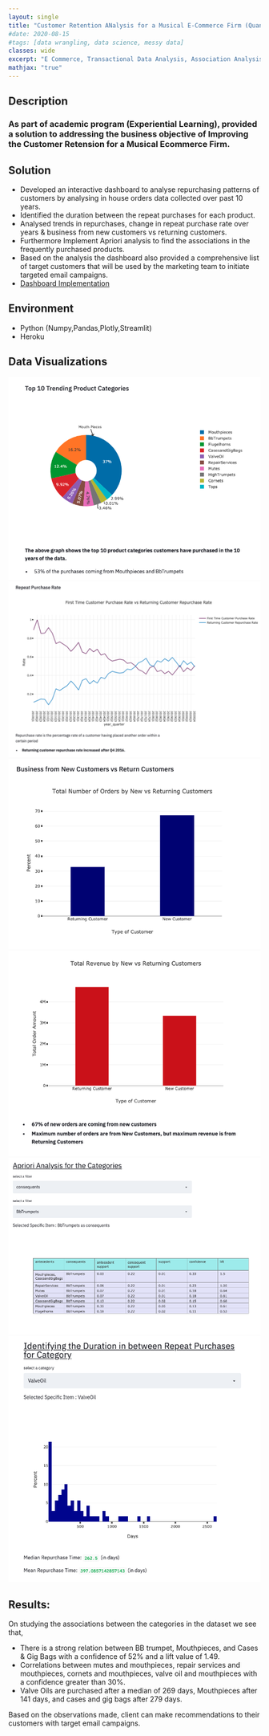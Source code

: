```yaml
---
layout: single
title: "Customer Retention ANalysis for a Musical E-Commerce Firm (Quantum Analytica - Experential Learning)"
#date: 2020-08-15
#tags: [data wrangling, data science, messy data]
classes: wide
excerpt: "E Commerce, Transactional Data Analysis, Association Analysis,Dashboard Visualizations"
mathjax: "true"
---
```

## Description
### As part of academic program (Experiential Learning), provided a solution to addressing the business objective of Improving the Customer Retension for a Musical Ecommerce Firm. <br>

## Solution
- Developed an interactive dashboard to analyse repurchasing patterns of customers by analysing in house orders data collected over past 10 years.<br>
- Identified the duration between the repeat purchases for each product.<br>
- Analysed trends in repurchases, change in repeat purchase rate over years & business from new customers vs returning customers.
- Furthermore Implement Apriori analysis to find the associations in the frequently purchased products.<br>
- Based on the analysis the dashboard also provided a comprehensive list of target customers that will be used by the marketing team to initiate targeted email campaigns.<br>
- <a href='https://acb-dashboard.herokuapp.com/'>Dashboard Implementation </a>

## Environment
- Python (Numpy,Pandas,Plotly,Streamlit)
- Heroku

## Data Visualizations
![EDA1](/images/acb/1.png)
![EDA2](/images/acb/2.png)
![EDA3](/images/acb/3.png)
![EDA4](/images/acb/4.png)
![EDA5](/images/acb/5.png)
![EDA6](/images/acb/6.png)

## Results:
On studying the associations between the categories in the dataset we see that,
- There is a strong relation between BB trumpet, Mouthpieces, and Cases & Gig Bags with a confidence of 52% and a lift value of 1.49.
- Correlations between mutes and mouthpieces, repair services and mouthpieces, cornets and mouthpieces, valve oil and mouthpieces with a confidence greater than 30%.
- Valve Oils are purchased after a median of 269 days, Mouthpieces after 141 days, and cases and gig bags after 279 days.

Based on the observations made, client can make recommendations to their customers with target email campaigns.
